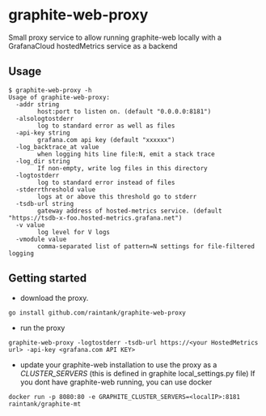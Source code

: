 # graphite-web-proxy
Small proxy service to allow running graphite-web locally with a GrafanaCloud hostedMetrics service as a backend


## Usage
```
$ graphite-web-proxy -h
Usage of graphite-web-proxy:
  -addr string
    	host:port to listen on. (default "0.0.0.0:8181")
  -alsologtostderr
    	log to standard error as well as files
  -api-key string
    	grafana.com api key (default "xxxxxx")
  -log_backtrace_at value
    	when logging hits line file:N, emit a stack trace
  -log_dir string
    	If non-empty, write log files in this directory
  -logtostderr
    	log to standard error instead of files
  -stderrthreshold value
    	logs at or above this threshold go to stderr
  -tsdb-url string
    	gateway address of hosted-metrics service. (default "https://tsdb-x-foo.hosted-metrics.grafana.net")
  -v value
    	log level for V logs
  -vmodule value
    	comma-separated list of pattern=N settings for file-filtered logging
```

## Getting started

- download the proxy. 
```
go install github.com/raintank/graphite-web-proxy
```
- run the proxy
```
graphite-web-proxy -logtostderr -tsdb-url https://<your HostedMetrics url> -api-key <grafana.com API KEY>
```

- update your graphite-web installation to use the proxy as a *CLUSTER_SERVERS* (this is defined in graphite local_settings.py file)
If you dont have graphite-web running, you can use docker
```
docker run -p 8080:80 -e GRAPHITE_CLUSTER_SERVERS=<localIP>:8181 raintank/graphite-mt
```
